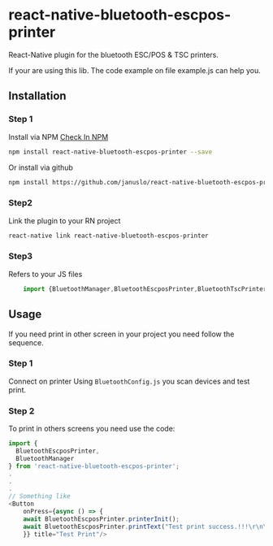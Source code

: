 # react-native-bluetooth-escpos-printer

React-Native plugin for the bluetooth ESC/POS & TSC printers.

If your are using this lib. The code example on file example.js can help you.

## Installation
### Step 1 ###
Install via NPM [Check In NPM](https://www.npmjs.com/package/react-native-bluetooth-escpos-printer)
```bash
npm install react-native-bluetooth-escpos-printer --save
```

Or install via github
```bash
npm install https://github.com/januslo/react-native-bluetooth-escpos-printer.git --save
```

### Step2 ###
Link the plugin to your RN project
```bash
react-native link react-native-bluetooth-escpos-printer
```


### Step3 ###
Refers to your JS files
```javascript
    import {BluetoothManager,BluetoothEscposPrinter,BluetoothTscPrinter} from 'react-native-bluetooth-escpos-printer';
```

## Usage ##
If you need print in other screen in your project you need follow the sequence.

### Step 1 ###
Connect on printer
Using `BluetoothConfig.js` you scan devices and test print.

### Step 2 ###
To print in others screens you need use the code:

```javascript
import {
  BluetoothEscposPrinter,
  BluetoothManager
} from 'react-native-bluetooth-escpos-printer';
.
.
.
// Something like
<Button
    onPress={async () => {
    await BluetoothEscposPrinter.printerInit();
    await BluetoothEscposPrinter.printText("Test print success.!!!\r\n\r\n", {});
    }} title="Test Print"/>
```